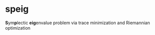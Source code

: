 # speig
**S**ym**p**lectic **eig**envalue problem via trace minimization and Riemannian optimization
